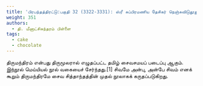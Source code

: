 ```yaml
---
title: 'பிரபந்தத்திரட்டு:பகுதி 32 (3322-3331): ஸ்ரீ சுப்பிரமணிய தேசிகர் நெஞ்சுவிடுதூது'
weight: 351
authors:
  - தி. மீனாட்சிசுந்தரம் பிள்ளை
tags:
  - cake
  - chocolate
---
```


திருமந்திரம் என்பது திருமூலரால் எழுதப்பட்ட தமிழ் சைவசமயப் படைப்பு ஆகும். இந்நூல் மெய்யியல் நூல் வகையைச் சேர்ந்தது.[1] சிவமே அன்பு, அன்பே சிவம் எனக் கூறும் திருமந்திரமே சைவ சித்தாந்தத்தின் முதல் நூலாகக் கருதப்படுகிறது.